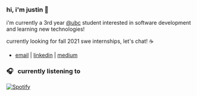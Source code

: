 ### hi, i'm justin 👋

i'm currently a 3rd year [@ubc](https://www.bme.ubc.ca/) student interested in software development and learning new technologies!  

currently looking for fall 2021 swe internships, let's chat! ☕

- [email](mailto:justincho63@gmail.com) | [linkedin](https://www.linkedin.com/in/justinccho) | [medium](https://medium.com/@justinccho)

### 🎧 &nbsp; currently listening to
[![Spotify](https://novatorem-blush.vercel.app/api/spotify)](https://open.spotify.com/user/justinlisteningtomusic123)





